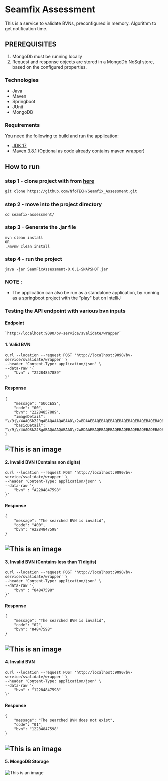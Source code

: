 # Seamfix Assessment

This is a service to validate BVNs, preconfigured in memory.
Algorithm to get notification time.

## PREREQUISITES

1. MongoDb must be running locally
2. Request and response objects are stored in a MongoDb NoSql store,
   based on the configured properties.

### Technologies

- Java
- Maven
- Springboot
- JUnit
- MongoDB

### Requirements

You need the following to build and run the application:

- [JDK 17](https://www.oracle.com/java/technologies/javase-jdk17-downloads.html)
- [Maven 3.8.1](https://maven.apache.org) (Optional as code already contains maven wrapper)

## How to run

### step 1 - clone project with from [here](https://github.com/NfoTECH/Seamfix_Assessment.git)

```
git clone https://github.com/NfoTECH/Seamfix_Assessment.git
```

### step 2 - move into the project directory

```
cd seamfix-assessment/
```

### step 3 - Generate the .jar file

```
mvn clean install
OR
./mvnw clean install
```

### step 4 - run the project

```
java -jar SeamFixAssessment-0.0.1-SNAPSHOT.jar
```

### NOTE :

- The application can also be run as a standalone application, by running as a springboot project with the "play" but on IntelliJ

### Testing the API endpoint with various bvn inputs

#### Endpoint

```
`http://localhost:9090/bv-service/svalidate/wrapper`
```

#### 1. Valid BVN

```
curl --location --request POST 'http://localhost:9090/bv-service/svalidate/wrapper' \
--header 'Content-Type: application/json' \
--data-raw '{
    "bvn" : "22284857889"
}'
```

#### Response

```
{
    "message": "SUCCESS",
    "code": "00",
    "bvn": "22284857889",
    "imageDetail": "\/9j\/4AAQSkZJRgABAQAAAQABAAD\/2wBDAAEBAQEBAQEBAQEBAQEBAQEBAQEBAQEBAQEBAQEBAQEB\\n==",
    "basicDetail": "\/9j\/4AAQSkZJRgABAQAAAQABAAD\/2wBDAAEBAQEBAQEBAQEBAQEBAQEBAQEBAQEBAQEBAQEBAQEB\\n=="
}
```

## ![This is an image](seamfix_assessment/src/main/resources/static/validBVN.png)

#### 2. Invalid BVN (Contains non digits)

```
curl --location --request POST 'http://localhost:9090/bv-service/svalidate/wrapper' \
--header 'Content-Type: application/json' \
--data-raw '{
    "bvn" : "A2284847598"
}'
```

#### Response

```
{
    "message": "The searched BVN is invalid",
    "code": "400",
    "bvn": "A2284847598"
}
```

## ![This is an image](seamfix_assessment/src/main/resources/static/containsAlpha.png)

#### 3. Invalid BVN (Contains less than 11 digits)

```
curl --location --request POST 'http://localhost:9090/bv-service/svalidate/wrapper' \
--header 'Content-Type: application/json' \
--data-raw '{
    "bvn" : "84847598"
}'
```

#### Response

```
{
    "message": "The searched BVN is invalid",
    "code": "02",
    "bvn": "84847598"
}
```

## ![This is an image]( seamfix_assessment/src/main/resources/static/lessThanNO.png )

#### 4. Invalid BVN

```
curl --location --request POST 'http://localhost:9090/bv-service/svalidate/wrapper' \
--header 'Content-Type: application/json' \
--data-raw '{
    "bvn" : "12284847598"
}'
```

#### Response

```
{
    "message": "The searched BVN does not exist",
    "code": "01",
    "bvn": "12284847598"
}
```

## ![This is an image](seamfix_assessment/src/main/resources/static/invalidBVN.png)

#### 5. MongoDB Storage

![This is an image](seamfix_assessment/src/main/resources/static/MongoDBSummary.png)

```


```
